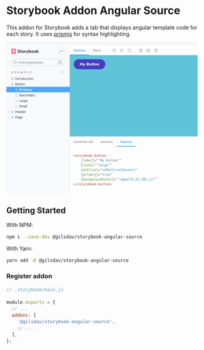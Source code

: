 # Storybook Addon Angular Source

This addon for Storybook adds a tab that displays angular template code for each
story. It uses [prismjs](https://prismjs.com/) for syntax highlighting.

![Animated preview](images/preview.png)

## Getting Started

With NPM:

```sh
npm i --save-dev @gilsdav/storybook-angular-source
```

With Yarn:

```sh
yarn add -D @gilsdav/storybook-angular-source
```

### Register addon

```js
// .storybook/main.js

module.exports = {
  // ...
  addons: [
    '@gilsdav/storybook-angular-source',
    // ...
  ],
};
```

